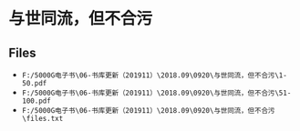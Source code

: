 # 与世同流，但不合污

## Files

- `F:/5000G电子书\06-书库更新（201911）\2018.09\0920\与世同流，但不合污\1-50.pdf`
- `F:/5000G电子书\06-书库更新（201911）\2018.09\0920\与世同流，但不合污\51-100.pdf`
- `F:/5000G电子书\06-书库更新（201911）\2018.09\0920\与世同流，但不合污\files.txt`
